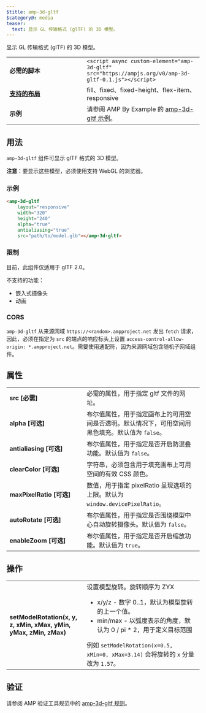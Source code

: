 ```yaml
---
$title: amp-3d-gltf
$category@: media
teaser:
  text: 显示 GL 传输格式 (glTF) 的 3D 模型。
---
```


<!--
Copyright 2018 The AMP HTML Authors. All Rights Reserved.

Licensed under the Apache License, Version 2.0 (the "License");
you may not use this file except in compliance with the License.
You may obtain a copy of the License at

      http://www.apache.org/licenses/LICENSE-2.0

Unless required by applicable law or agreed to in writing, software
distributed under the License is distributed on an "AS-IS" BASIS,
WITHOUT WARRANTIES OR CONDITIONS OF ANY KIND, either express or implied.
See the License for the specific language governing permissions and
limitations under the License.
-->



显示 GL 传输格式 (glTF) 的 3D 模型。

<table>
  <tr>
    <td width="40%"><strong>必需的脚本</strong></td>
    <td><code>&lt;script async custom-element="amp-3d-gltf" src="https://ampjs.org/v0/amp-3d-gltf-0.1.js"&gt;&lt;/script&gt;</code></td>
  </tr>
  <tr>
    <td class="col-fourty"><strong><a href="../../../documentation/guides-and-tutorials/develop/style_and_layout/control_layout.md">支持的布局</a></strong></td>
    <td>fill、fixed、fixed-height、flex-item、responsive</td>
  </tr>
  <tr>
    <td><strong>示例</strong></td>
    <td>请参阅 AMP By Example 的 <a href="https://ampbyexample.com/components/amp-3d-gltf/">amp-3d-gltf 示例</a>。</td>
  </tr>
</table>

## 用法 <a name="usage"></a>

`amp-3d-gltf` 组件可显示 glTF 格式的 3D 模型。

**注意**：要显示这些模型，必须使用支持 WebGL 的浏览器。

### 示例 <a name="example"></a>

```html
<amp-3d-gltf
    layout="responsive"
    width="320"
    height="240"
    alpha="true"
    antialiasing="true"
    src="path/to/model.glb"></amp-3d-gltf>
```

### 限制 <a name="limitations"></a>

目前，此组件仅适用于 glTF 2.0。

不支持的功能：

- 嵌入式摄像头
- 动画

### CORS <a name="cors"></a>

`amp-3d-gltf` 从来源网域 `https://<random>.ampproject.net` 发出 `fetch` 请求，因此，必须在指定为 `src` 的端点的响应标头上设置 `access-control-allow-origin: *.ampproject.net`。需要使用通配符，因为来源网域包含随机子网域组件。

## 属性 <a name="attributes"></a>

<table>
  <tr>
    <td width="40%"><strong>src [必需]</strong></td>
    <td>必需的属性，用于指定 gltf 文件的网址。</td>
  </tr>
  <tr>
    <td width="40%"><strong>alpha [可选]</strong></td>
    <td>布尔值属性，用于指定画布上的可用空间是否透明。默认情况下，可用空间用黑色填充。默认值为 <code>false</code>。</td>
  </tr>
  <tr>
    <td width="40%"><strong>antialiasing [可选]</strong></td>
    <td>布尔值属性，用于指定是否开启防混叠功能。默认值为 <code>false</code>。</td>
  </tr>
  <tr>
    <td width="40%"><strong>clearColor [可选]</strong></td>
    <td>字符串，必须包含用于填充画布上可用空间的有效 CSS 颜色。</td>
  </tr>
  <tr>
    <td width="40%"><strong>maxPixelRatio [可选]</strong></td>
    <td>数值，用于指定 pixelRatio 呈现选项的上限。默认为 <code>window.devicePixelRatio</code>。</td>
  </tr>
  <tr>
    <td width="40%"><strong>autoRotate [可选]</strong></td>
    <td>布尔值属性，用于指定是否围绕模型中心自动旋转摄像头。默认值为 <code>false</code>。</td>
  </tr>
  <tr>
    <td width="40%"><strong>enableZoom [可选]</strong></td>
    <td>布尔值属性，用于指定是否开启缩放功能。默认值为 <code>true</code>。</td>
  </tr>
</table>

## 操作 <a name="actions"></a>

<table>
  <tr>
    <td width="40%"><strong>setModelRotation(x, y, z, xMin, xMax, yMin, yMax, zMin, zMax)</strong></td>
    <td>设置模型旋转。旋转顺序为 ZYX<ul>
      <li>x/y/z - 数字 0..1，默认为模型旋转的上一个值。</li>
      <li>min/max - 以弧度表示的角度，默认为 0 / pi * 2，用于定义目标范围</li>
    </ul>
    例如 <code>setModelRotation(x=0.5, xMin=0, xMax=3.14)</code> 会将旋转的 <code>x</code> 分量改为 <code>1.57</code>。</td>
  </tr>
</table>

## 验证 <a name="validation"></a>

请参阅 AMP 验证工具规范中的 [amp-3d-gltf 规则](https://github.com/ampproject/amphtml/blob/main/extensions/amp-3d-gltf/validator-amp-3d-gltf.protoascii)。
